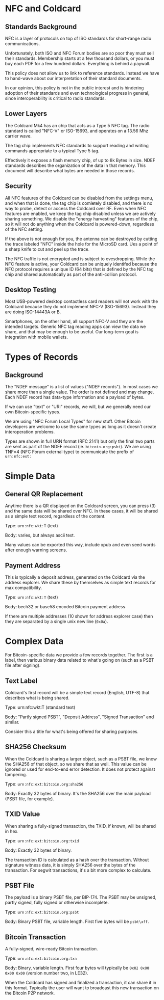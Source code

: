 # NFC and Coldcard

## Standards Background

NFC is a layer of protocols on top of ISO standards for short-range
radio communications.

Unfortunately, both ISO and NFC Forum bodies are so poor they must sell
their standards. Membership starts at a few thousand dollars, or you must
buy each PDF for a few hundred dollars. Everything is behind a paywall.

This policy does not allow us to link to reference standards. Instead we
have to hand-wave about our interpretation of their standard documents.

In our opinion, this policy is not in the public interest and is
hindering adoption of their standards and even technological progress
in general, since interoperability is critical to radio standards.


## Lower Layers

The Coldcard Mk4 has an chip that acts as a Type 5 NFC tag.  The
radio standard is called "NFC-V" or ISO-15693, and operates on a
13.56 Mhz carrier wave.

The tag chip implements NFC standards to support reading and writing
commands appropriate to a typical Type 5 tag.

Effectively it exposes a flash memory chip, of up to 8k Bytes in
size. NDEF standards describes the organization of the data in that
memory. This document will describe what bytes are needed in those records.

## Security

All NFC features of the Coldcard can be disabled from the settings
menu, and when that is done, the tag chip is comletely disabled,
and there is no way to probe, detect or access the Coldcard over
RF. Even when NFC features are enabled, we keep the tag chip disabled
unless we are actively sharing something. We disable the "energy
harvesting" features of the chip, so it will not do anything when
the Coldcard is powered-down, regardless of the NFC setting.

If the above is not enough for you, the antenna can be destroyed
by cutting the trace labeled "NFC" inside the hole for the MicroSD
card. Ues a point of a sharp knife to cut and peel up the trace.

The NFC traffic is not encrypted and is subject to evesdropping.
While the NFC feature is active, your Coldcard can be uniquely
identifed because the NFC protocol requires a unique ID (64 bits)
that is defined by the NFC tag chip and shared automatically as
part of the anti-collion protocol.

## Desktop Testing

Most USB-powered desktop contactless card readers will not work
with the Coldcard because they do not implement NFC-V (ISO-15693).
Instead they are doing ISO-14443A or B.

Smartphones, on the other hand, all support NFC-V and they are the
intended targets. Generic NFC tag reading apps can view the data
we share, and that may be enough to be useful. Our long-term goal
is integration with mobile wallets.

# Types of Records

## Background

The "NDEF message" is a list of values ("NDEF records"). In most cases we share
more than a single value. The order is not defined and may change.
Each NDEF record has data-type information and a payload of bytes.

If we can use "text" or "URI" records, we will, but we generally
need our own Bitcoin-specific types.

We are using "NFC Forum Local Types" for new stuff. Other Bitcoin
developers are welcome to use the same types as long as it doesn't
create interoperation problems.

Types are shown in full URN format (RFC 2141) but only the final
two parts are sent as part of the NDEF record (ie. `bitcoin.org:psbt`).
We are using TNF=4 (NFC Forum external type) to communicate the
prefix of `urn:nfc:ext:`

# Simple Data

## General QR Replacement

Anytime there is a QR displayed on the Coldcard screen, you can
press (3) and the same data will be shared over NFC. In these cases,
it will be shared as a simple text record, regardless of the content.

Type: `urn:nfc:wkt:T` (text)

Body: varies, but always ascii text.

Many values can be exported this way, include xpub and even seed
words after enough warning screens.

## Payment Address

This is typically a deposit address, generated on the Coldcard via
the address explorer. We share these by themselves as simple text
records for max compatibility.

Type: `urn:nfc:wkt:T` (text)

Body: bech32 or base58 encoded Bitcoin payment address

If there are multiple addresses (10 shown for address explorer case)
then they are separated by a single unix new line (`0x0a`).

# Complex Data

For Bitcoin-specific data we provide a few records together. The
first is a label, then various binary data related to what's going
on (such as a PSBT file after signing).

## Text Label

Coldcard's first record will be a simple text record (English, UTF-8) that
describes what is being shared.

Type: urn:nfc:wkt:T  (standard text)

Body: "Partly signed PSBT", "Deposit Address", "Signed Transaction" and similar.

Consider this a title for what's being offered for sharing purposes.

## SHA256 Checksum

When the Coldcard is sharing a larger object, such as a PSBT file,
we know the SHA256 of that object, so we share that as well. This value can
be ignored or used for end-to-end error detection. It does not
protect against tampering.

Type: `urn:nfc:ext:bitcoin.org:sha256`

Body: Exactly 32 bytes of binary. It's the SHA256 over the main 
payload (PSBT file, for example).


## TXID Value

When sharing a fully-signed transaction, the TXID, if known, will be
shared in hex.

Type: `urn:nfc:ext:bitcoin.org:txid`

Body: Exactly 32 bytes of binary. 

The transaction ID is calculated as a hash over the transaction.
Without signature witness data, it is simply SHA256 over the bytes
of the transaction. For segwit transactions, it's a bit more complex
to calculate.

## PSBT File

The payload is a binary PSBT file, per BIP-174. The PSBT may be unsigned,
partly signed, fully signed or otherwise incomplete.

Type: `urn:nfc:ext:bitcoin.org:psbt`

Body: Binary PSBT file, variable length. First five bytes will be `psbt\xff`.


## Bitcoin Transaction

A fully-signed, wire-ready Bitcoin transaction.

Type: `urn:nfc:ext:bitcoin.org:txn`

Body: Binary, variable length. First four bytes will typically be
`0x02 0x00 0x00 0x00` (version number two, in LE32).

When the Coldcard has signed and finalized a transaction, it can
share it in this format. Typically the user will want to broadcast
this new transaction on the Bitcoin P2P network.


